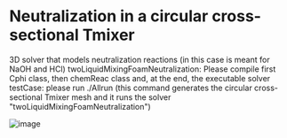 # Neutralization in a circular cross-sectional Tmixer
3D solver that models neutralization reactions (in this case is meant for NaOH and HCl)
twoLiquidMixingFoamNeutralization: Please compile first Cphi class, then chemReac class and, at the end, the executable solver
testCase: please run ./Allrun (this command generates the circular cross-sectional Tmixer mesh and it runs the solver "twoLiquidMixingFoamNeutralization")

![image](https://github.com/mulmopro/neutralization/assets/102947817/dece5b56-0b70-4d40-bc49-6329281196e9)

